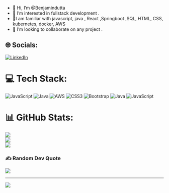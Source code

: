 - 👋 Hi, I’m @Benjamindutta
- 👀 I’m interested in fullstack development  .
- 🌱I am familiar with javascript, java , React ,Springboot ,SQL, HTML, CSS, kubernetes, docker, AWS
- 💞️ I’m looking to collaborate on any project  .


## 🌐 Socials:
[![LinkedIn](https://img.shields.io/badge/LinkedIn-%230077B5.svg?logo=linkedin&logoColor=white)](https://linkedin.com/in/benjamin-d-375684124) 

# 💻 Tech Stack:
![JavaScript](https://img.shields.io/badge/javascript-%23323330.svg?style=for-the-badge&logo=javascript&logoColor=%23F7DF1E) ![Java](https://img.shields.io/badge/java-%23ED8B00.svg?style=for-the-badge&logo=openjdk&logoColor=white) ![AWS](https://img.shields.io/badge/AWS-%23FF9900.svg?style=for-the-badge&logo=amazon-aws&logoColor=white) ![CSS3](https://img.shields.io/badge/css3-%231572B6.svg?style=for-the-badge&logo=css3&logoColor=white) ![Bootstrap](https://img.shields.io/badge/bootstrap-%238511FA.svg?style=for-the-badge&logo=bootstrap&logoColor=white) ![Java](https://img.shields.io/badge/java-%23ED8B00.svg?style=for-the-badge&logo=openjdk&logoColor=white) ![JavaScript](https://img.shields.io/badge/javascript-%23323330.svg?style=for-the-badge&logo=javascript&logoColor=%23F7DF1E)
# 📊 GitHub Stats:
![](https://github-readme-stats.vercel.app/api?username=Benjamindutta&theme=dark&hide_border=false&include_all_commits=true&count_private=true)<br/>
![](https://github-readme-streak-stats.herokuapp.com/?user=Benjamindutta&theme=dark&hide_border=false)<br/>
![](https://github-readme-stats.vercel.app/api/top-langs/?username=Benjamindutta&theme=dark&hide_border=false&include_all_commits=true&count_private=true&layout=compact)

### ✍️ Random Dev Quote
![](https://quotes-github-readme.vercel.app/api?type=horizontal&theme=radical)

---
[![](https://visitcount.itsvg.in/api?id=Benjamindutta&icon=0&color=0)](https://visitcount.itsvg.in)

<!-- Proudly created with GPRM ( https://gprm.itsvg.in ) -->
